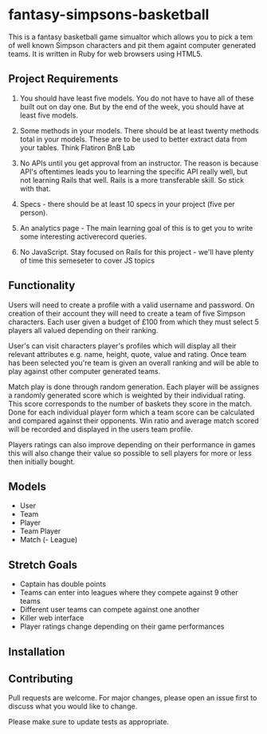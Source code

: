 # fantasy-simpsons-basketball

This is a fantasy basketball game simualtor which allows you to pick a tem of well known Simpson characters and pit them againt computer generated teams. It is written in Ruby for web browsers using HTML5.

## Project Requirements

1. You should have least five models. You do not have to have all of these built out on day one. But by the end of the week, you should have at least five models.

2. Some methods in your models. There should be at least twenty methods total in your models. These are to be used to better extract data from your tables. Think Flatiron BnB Lab

3. No APIs until you get approval from an instructor. The reason is because API's oftentimes leads you to learning the specific API really well, but not learning Rails that well. Rails is a more transferable skill. So stick with that.

4. Specs - there should be at least 10 specs in your project (five per person).

5. An analytics page - The main learning goal of this is to get you to write some interesting activerecord queries.

6. No JavaScript. Stay focused on Rails for this project - we'll have plenty of time this semeseter to cover JS topics

## Functionality

Users will need to create a profile with a valid username and password. On creation of their account they will need to create a team of five Simpson characters. Each user given a budget of £100 from which they must select 5 players all valued depending on their ranking. 

User's can visit characters player's profiles which will display all their relevant attributes e.g. name, height, quote, value and rating. Once team has been selected you're team is given an overall ranking and will be able to play against other computer generated teams. 

Match play is done through random generation. Each player will be assignes a randomly generated score which is weighted by their individual rating. This score corresponds to the number of baskets they score in the match. Done for each individual player form which a team score can be calculated and compared against their opponents. Win ratio and average match scored will be recorded and displayed in the users team profile. 

Players ratings can also improve depending on their performance in games this will also change their value so possible to sell players for more or less then initially bought.

## Models

- User
- Team
- Player
- Team Player
- Match
(- League)

## Stretch Goals

- Captain has double points 
- Teams can enter into leagues where they compete against 9 other teams
- Different user teams can compete against one another
- Killer web interface 
- Player ratings change depending on their game performances 

## Installation

## Contributing 

Pull requests are welcome. For major changes, please open an issue first to discuss what you would like to change.

Please make sure to update tests as appropriate.
